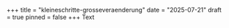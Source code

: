 +++
title = "kleineschritte-grosseveraenderung"
date = "2025-07-21"
draft = true
pinned = false
+++
Text